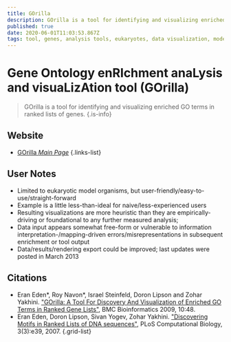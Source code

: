 ```yaml
---
title: GOrilla
description: GOrilla is a tool for identifying and visualizing enriched GO terms in ranked lists of genes.
published: true
date: 2020-06-01T11:03:53.867Z
tags: tool, genes, analysis tools, eukaryotes, data visualization, model organism, eukaryota, networks, enrichment, ontology
---
```


# Gene Ontology enRIchment anaLysis and visuaLizAtion tool (GOrilla)

> GOrilla is a tool for identifying and visualizing enriched GO terms in ranked lists of genes.
{.is-info}



## Website

- [GOrilla *Main Page*](http://cbl-gorilla.cs.technion.ac.il/)
{.links-list}

## User Notes
- Limited to eukaryotic model organisms, but user-friendly/easy-to-use/straight-forward
- Example is a little less-than-ideal for naive/less-experienced users
- Resulting visualizations are more heuristic than they are empirically-driving or foundational to any further measured analysis;
- Data input appears somewhat free-form or vulnerable to information interpretation-/mapping-driven errors/misrepresentations in subsequent enrichment or tool output
- Data/results/rendering export could be improved; last updates were posted in March 2013

## Citations

- Eran Eden*, Roy Navon*, Israel Steinfeld, Doron Lipson and Zohar Yakhini. ["GOrilla: A Tool For Discovery And Visualization of Enriched GO Terms in Ranked Gene Lists"](https://bmcbioinformatics.biomedcentral.com/articles/10.1186/1471-2105-10-48), BMC Bioinformatics 2009, 10:48.
- Eran Eden, Doron Lipson, Sivan Yogev, Zohar Yakhini. ["Discovering Motifs in Ranked Lists of DNA sequences"](https://www.ncbi.nlm.nih.gov/pmc/articles/PMC1829477/), PLoS Computational Biology, 3(3):e39, 2007.
{.grid-list}